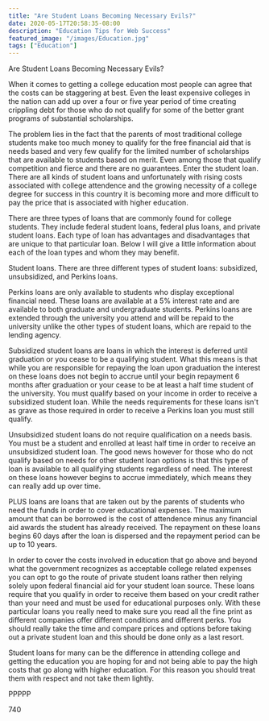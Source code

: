 ```yaml
---
title: "Are Student Loans Becoming Necessary Evils?"
date: 2020-05-17T20:58:35-08:00
description: "Education Tips for Web Success"
featured_image: "/images/Education.jpg"
tags: ["Education"]
---
```


Are Student Loans Becoming Necessary Evils?

When it comes to getting a college education most people can agree that the costs can be staggering at best. Even the least expensive colleges in the nation can add up over a four or five year period of time creating crippling debt for those who do not qualify for some of the better grant programs of substantial scholarships. 

The problem lies in the fact that the parents of most traditional college students make too much money to qualify for the free financial aid that is needs based and very few qualify for the limited number of scholarships that are available to students based on merit. Even among those that qualify competition and fierce and there are no guarantees. Enter the student loan. There are all kinds of student loans and unfortunately with rising costs associated with college attendence and the growing necessity of a college degree for success in this country it is becoming more and more difficult to pay the price that is associated with higher education.

There are three types of loans that are commonly found for college students. They include federal student loans, federal plus loans, and private student loans. Each type of loan has advantages and disadvantages that are unique to that particular loan. Below I will give a little information about each of the loan types and whom they may benefit. 

Student loans. There are three different types of student loans: subsidized, unsubsidized, and Perkins loans. 

Perkins loans are only available to students who display exceptional financial need. These loans are available at a 5% interest rate and are available to both graduate and undergraduate students. Perkins loans are extended through the university you attend and will be repaid to the university unlike the other types of student loans, which are repaid to the lending agency. 

Subsidized student loans are loans in which the interest is deferred until graduation or you cease to be a qualifying student.  What this means is that while you are responsible for repaying the loan upon graduation the interest on these loans does not begin to accrue until your begin repayment 6 months after graduation or your cease to be at least a half time student of the university. You must qualify based on your income in order to receive a subsidized student loan. While the needs requirements for these loans isn't as grave as those required in order to receive a Perkins loan you must still qualify.

Unsubsidized student loans do not require qualification on a needs basis. You must be a student and enrolled at least half time in order to receive an unsubsidized student loan. The good news however for those who do not qualify based on needs for other student loan options is that this type of loan is available to all qualifying students regardless of need. The interest on these loans however begins to accrue immediately, which means they can really add up over time. 

PLUS loans are loans that are taken out by the parents of students who need the funds in order to cover educational expenses. The maximum amount that can be borrowed is the cost of attendence minus any financial aid awards the student has already received. The repayment on these loans begins 60 days after the loan is dispersed and the repayment period can be up to 10 years.

In order to cover the costs involved in education that go above and beyond what the government recognizes as acceptable college related expenses you can opt to go the route of private student loans rather then relying solely upon federal financial aid for your student loan source. These loans require that you qualify in order to receive them based on your credit rather than your need and must be used for educational purposes only. With these particular loans you really need to make sure you read all the fine print as different companies offer different conditions and different perks. You should really take the time and compare prices and options before taking out a private student loan and this should be done only as a last resort.

Student loans for many can be the difference in attending college and getting the education you are hoping for and not being able to pay the high costs that go along with higher education. For this reason you should treat them with respect and not take them lightly.

PPPPP

740



